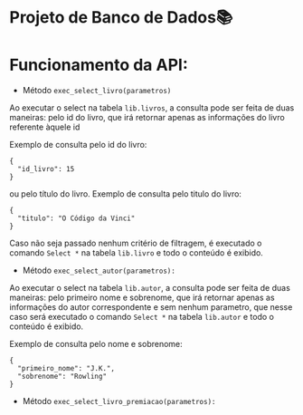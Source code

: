 # Projeto de Banco de Dados📚

# Funcionamento da API:
- Método ```exec_select_livro(parametros)```

Ao executar o select na tabela ```lib.livros```, a consulta pode ser feita de duas maneiras: pelo id do livro, que irá retornar apenas as informações do livro referente àquele id

Exemplo de consulta pelo id do livro:
```
{
  "id_livro": 15
}
```
ou pelo título do livro. Exemplo de consulta pelo titulo do livro:
```
{
  "titulo": "O Código da Vinci"
}
```
Caso não seja passado nenhum critério de filtragem, é executado o comando ```Select *``` na tabela ```lib.livro``` e todo o conteúdo é exibido.

- Método ```exec_select_autor(parametros):```

Ao executar o select na tabela ```lib.autor```, a consulta pode ser feita de duas maneiras: pelo primeiro nome e sobrenome, que irá retornar apenas as informações do autor correspondente e sem nenhum parametro, que nesse caso será executado o comando ```Select *``` na tabela ```lib.autor``` e todo o conteúdo é exibido.

Exemplo de consulta pelo nome e sobrenome:
```
{
  "primeiro_nome": "J.K.",
  "sobrenome": "Rowling"
}
```

- Método ```exec_select_livro_premiacao(parametros):```
